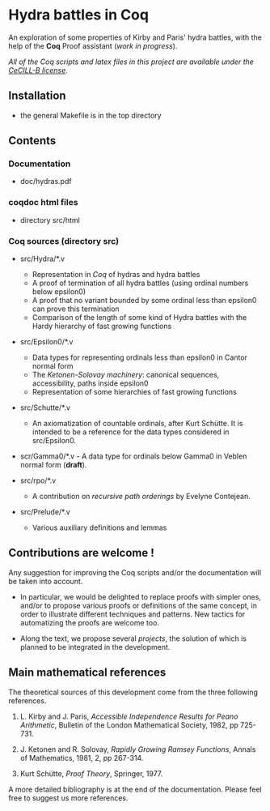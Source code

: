 #  Hydra battles in Coq 
An exploration of some properties of Kirby and Paris' hydra battles, with the help of the **Coq** Proof assistant (_work in progress_).




_All of the Coq scripts and latex files in this project are available under the [CeCILL-B license](https://cecill.info/licences/Licence_CeCILL-B_V1-en.html)_.

##  Installation
-  the general Makefile is in the top directory 

##   Contents

### Documentation
- doc/hydras.pdf  

###  coqdoc html files
 - directory src/html


### Coq sources (directory src)

- src/Hydra/*.v
   - Representation in _Coq_ of hydras and hydra 
   battles
   - A proof of termination of all hydra battles (using ordinal numbers below epsilon0)
   - A proof that no variant bounded by some ordinal less than epsilon0 can prove this termination
   - Comparison of the length of some kind of Hydra battles with the Hardy hierarchy of fast growing functions
    
-  src/Epsilon0/*.v
	- Data types for representing ordinals less than epsilon0 in Cantor normal form
	- The _Ketonen-Solovay machinery_: canonical sequences, accessibility, paths inside epsilon0
	- Representation of some hierarchies of fast growing functions
   
- src/Schutte/*.v
     - An axiomatization of countable ordinals, after Kurt Schütte. It is intended to be a reference for the data types considered in src/Epsilon0.

- scr/Gamma0/*.v
      - A data type for ordinals below Gamma0 in Veblen normal form (**draft**).
  
- src/rpo/*.v
   - A contribution on _recursive path orderings_ by Evelyne Contejean.
  
- src/Prelude/*.v
  - Various auxiliary definitions and lemmas

 
## Contributions are welcome ! 
  Any suggestion for improving the Coq scripts and/or the documentation will be taken into account.
  
  - In particular, we would be delighted to replace proofs with simpler ones, and/or to propose various proofs or definitions of the same concept, in order to illustrate different techniques and patterns. New tactics for automatizing the proofs are welcome too.

  - Along the text, we propose several _projects_, the solution of which is planned to be integrated in the development.

  

## Main mathematical references

The theoretical sources of this development come from the three following references.

1.  L. Kirby and J. Paris, _Accessible Independence Results for Peano Arithmetic_,
	Bulletin of the London Mathematical Society,  1982, pp 725-731.
	
	
2. J. Ketonen and R. Solovay, _Rapidly Growing Ramsey Functions_, Annals of Mathematics, 1981, 2, pp 267-314.
 
 
3. Kurt Schütte, _Proof Theory_, Springer, 1977.


A more detailed bibliography is at the end of the documentation. Please feel free to suggest us more references. 

